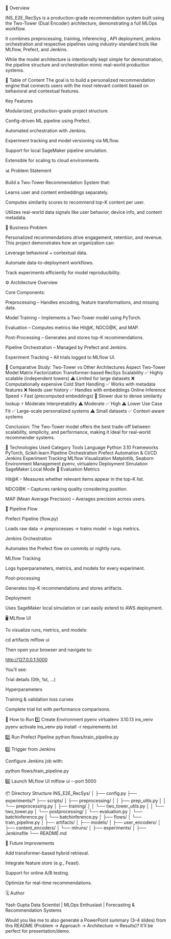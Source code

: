 🚀 Overview

INS_E2E_RecSys is a production-grade recommendation system built using the Two-Tower (Dual Encoder) architecture, demonstrating a full MLOps workflow.

It combines preprocessing, training, inferencing , API deployment, jenkins orchestration and respective pipelines using industry-standard tools like MLflow, Prefect, and Jenkins.

While the model architecture is intentionally kept simple for demonstration, the pipeline structure and orchestration mimic real-world production systems.

🎯 Table of Content
The goal is to build a personalized recommendation engine that connects users with the most relevant content based on behavioral and contextual features.

Key Features

Modularized, production-grade project structure.

Config-driven ML pipeline using Prefect.

Automated orchestration with Jenkins.

Experiment tracking and model versioning via MLflow.

Support for local SageMaker pipeline simulation.

Extensible for scaling to cloud environments.

📊 Problem Statement

Build a Two-Tower Recommendation System that:

Learns user and content embeddings separately.

Computes similarity scores to recommend top-K content per user.

Utilizes real-world data signals like user behavior, device info, and content metadata.

💼 Business Problem

Personalized recommendations drive engagement, retention, and revenue.
This project demonstrates how an organization can:

Leverage behavioral + contextual data.

Automate data-to-deployment workflows.

Track experiments efficiently for model reproducibility.

⚙️ Architecture Overview

Core Components:

Preprocessing – Handles encoding, feature transformations, and missing data.

Model Training – Implements a Two-Tower model using PyTorch.

Evaluation – Computes metrics like Hit@K, NDCG@K, and MAP.

Post-Processing – Generates and stores top-K recommendations.

Pipeline Orchestration – Managed by Prefect and Jenkins.

Experiment Tracking – All trials logged to MLflow UI.

🧩 Comparative Study: Two-Tower vs Other Architectures
Aspect	Two-Tower Model	Matrix Factorization	Transformer-based RecSys
Scalability	✅ Highly scalable (independent towers)	⚠️ Limited for large datasets	❌ Computationally expensive
Cold Start Handling	✅ Works with metadata features	❌ Needs user history	✅ Handles with embeddings
Online Inference Speed	⚡ Fast (precomputed embeddings)	🐢 Slower due to dense similarity lookup	⚡ Moderate
Interpretability	⚠️ Moderate	✅ High	⚠️ Lower
Use Case Fit	✅ Large-scale personalized systems	⚠️ Small datasets	✅ Context-aware systems

Conclusion:
The Two-Tower model offers the best trade-off between scalability, simplicity, and performance, making it ideal for real-world recommender systems.

🔧 Technologies Used
Category	Tools
Language	Python 3.10
Frameworks	PyTorch, Scikit-learn
Pipeline Orchestration	Prefect
Automation & CI/CD	Jenkins
Experiment Tracking	MLflow
Visualization	Matplotlib, Seaborn
Environment Management	pyenv, virtualenv
Deployment Simulation	SageMaker Local Mode
🧮 Evaluation Metrics

Hit@K – Measures whether relevant items appear in the top-K list.

NDCG@K – Captures ranking quality considering position.

MAP (Mean Average Precision) – Averages precision across users.

🧠 Pipeline Flow

Prefect Pipeline (flow.py)

Loads raw data → preprocesses → trains model → logs metrics.

Jenkins Orchestration

Automates the Prefect flow on commits or nightly runs.

MLflow Tracking

Logs hyperparameters, metrics, and models for every experiment.

Post-processing

Generates top-K recommendations and stores artifacts.

Deployment

Uses SageMaker local simulation or can easily extend to AWS deployment.

🖥️ MLflow UI

To visualize runs, metrics, and models:

cd artifacts
mlflow ui


Then open your browser and navigate to:

http://127.0.0.1:5000

You’ll see:

Trial details (0th, 1st, …)

Hyperparameters

Training & validation loss curves

Complete trial list with performance comparisons.

🧰 How to Run
1️⃣ Create Environment
pyenv virtualenv 3.10.13 ins_venv
pyenv activate ins_venv
pip install -r requirements.txt

2️⃣ Run Prefect Pipeline
python flows/train_pipeline.py

3️⃣ Trigger from Jenkins

Configure Jenkins job with:

python flows/train_pipeline.py

4️⃣ Launch MLflow UI
mlflow ui --port 5000

📦 Directory Structure
INS_E2E_RecSys/
│
├── config.py
├── experiments/*
├── scripts/
│   ├── preprocessing/
│   │   ├── prep_utils.py
│   │   └── preprocessing.py
│   ├── training/
│   │   └── two_tower_utils.py
│   │   └── two_tower.py
│   └── postprocessing/
│       └── evaluation.py
│       └── batchinference.py
│       └── batchinference.py
│
├── flows/
│   └── train_pipeline.py
│
├── artifacts/
│   ├── models/
│   ├── user_encoders/
│   ├── content_encoders/
│   └── mlruns/
│
├── experiments/
│
├── Jenkinsfile
└── README.md

🧩 Future Improvements

Add transformer-based hybrid retrieval.

Integrate feature store (e.g., Feast).

Support for online A/B testing.

Optimize for real-time recommendations.

🗓️ Author

Yash Gupta
Data Scientist | MLOps Enthusiast | Forecasting & Recommendation Systems

Would you like me to also generate a PowerPoint summary (3–4 slides) from this README (Problem → Approach → Architecture → Results)? It’ll be perfect for presentation/demo.
